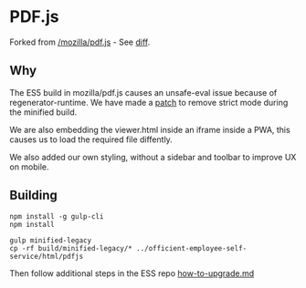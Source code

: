 # PDF.js

Forked from [/mozilla/pdf.js](https://github.com/mozilla/pdf.js) - See [diff](https://github.com/mozilla/pdf.js/compare/3456ed271b0109f4be735691d9565e513c43267a...officient:master).

## Why

The ES5 build in mozilla/pdf.js causes an unsafe-eval issue because of regenerator-runtime.
We have made a [patch](https://github.com/mozilla/pdf.js/commit/226106d83384734d17c13c25100b8d3188b602f9) to remove strict mode during the minified build.

We are also embedding the viewer.html inside an iframe inside a PWA, this causes us to load the required file diffently.

We also added our own styling, without a sidebar and toolbar to improve UX on mobile.

## Building

```
npm install -g gulp-cli
npm install

gulp minified-legacy
cp -rf build/minified-legacy/* ../officient-employee-self-service/html/pdfjs
```

Then follow additional steps in the ESS repo [how-to-upgrade.md](https://github.com/officient/officient-employee-self-service/blob/master/html/how-to-upgrade.md)
